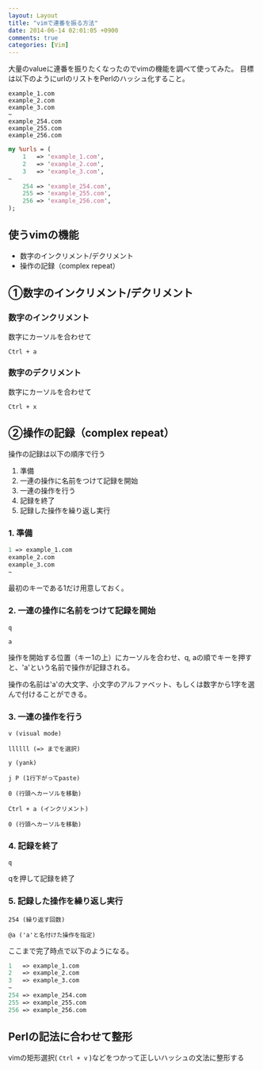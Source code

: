```yaml
---
layout: Layout
title: "vimで連番を振る方法"
date: 2014-06-14 02:01:05 +0900
comments: true
categories: [Vim]
---
```


大量のvalueに連番を振りたくなったのでvimの機能を調べて使ってみた。
目標は以下のようにurlのリストをPerlのハッシュ化すること。

```
example_1.com
example_2.com
example_3.com
~
example_254.com
example_255.com
example_256.com
```


```perl
my %urls = (
    1   => 'example_1.com',
    2   => 'example_2.com',
    3   => 'example_3.com',
~
    254 => 'example_254.com',
    255 => 'example_255.com',
    256 => 'example_256.com',
);
```

## 使うvimの機能
* 数字のインクリメント/デクリメント
* 操作の記録（complex repeat）


## ①数字のインクリメント/デクリメント
### 数字のインクリメント
数字にカーソルを合わせて
```
Ctrl + a
```

### 数字のデクリメント
数字にカーソルを合わせて
```
Ctrl + x
```

## ②操作の記録（complex repeat）
操作の記録は以下の順序で行う

1. 準備
2. 一連の操作に名前をつけて記録を開始
3. 一連の操作を行う
4. 記録を終了
5. 記録した操作を繰り返し実行

### 1. 準備
```perl
1 => example_1.com
example_2.com
example_3.com
~
```
最初のキーである1だけ用意しておく。

### 2. 一連の操作に名前をつけて記録を開始
```
q
```
```
a
```
操作を開始する位置（キー1の上）にカーソルを合わせ、q, aの順でキーを押すと、'a'という名前で操作が記録される。

操作の名前は'a'の大文字、小文字のアルファベット、もしくは数字から1字を選んで付けることができる。

### 3. 一連の操作を行う
```
v (visual mode)
```
```
llllll (=> までを選択)
```
```
y (yank)
```
```
j P (1行下がってpaste)
```
```
0 (行頭へカーソルを移動)
```
```
Ctrl + a (インクリメント)
```
```
0 (行頭へカーソルを移動)
```

### 4. 記録を終了
```
q
```
qを押して記録を終了

### 5. 記録した操作を繰り返し実行
```
254 (繰り返す回数)
```
```
@a ('a'と名付けた操作を指定)
```

ここまで完了時点で以下のようになる。
```perl
1   => example_1.com
2   => example_2.com
3   => example_3.com
~
254 => example_254.com
255 => example_255.com
256 => example_256.com
```

## Perlの記法に合わせて整形
vimの矩形選択( ```Ctrl + v``` )などをつかって正しいハッシュの文法に整形する
